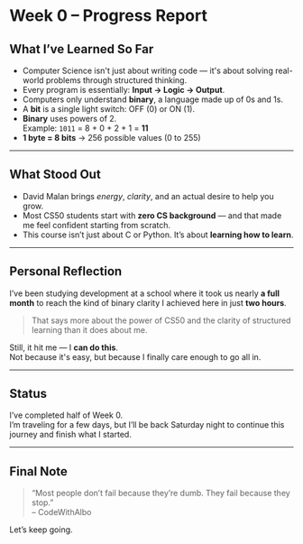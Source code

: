 # Week 0 – Progress Report

##  What I’ve Learned So Far

- Computer Science isn't just about writing code — it's about solving real-world problems through structured thinking.
- Every program is essentially: **Input → Logic → Output**.
- Computers only understand **binary**, a language made up of 0s and 1s.
- A **bit** is a single light switch: OFF (0) or ON (1).
- **Binary** uses powers of 2.  
  Example: `1011` = 8 + 0 + 2 + 1 = **11**
- **1 byte = 8 bits** → 256 possible values (0 to 255)

--- 

##  What Stood Out

- David Malan brings *energy*, *clarity*, and an actual desire to help you grow.
- Most CS50 students start with **zero CS background** — and that made me feel confident starting from scratch.
- This course isn’t just about C or Python. It’s about **learning how to learn**.

---

##  Personal Reflection

I’ve been studying development at a school where it took us nearly **a full month** to reach the kind of binary clarity I achieved here in just **two hours**.

> That says more about the power of CS50 and the clarity of structured learning than it does about me.

Still, it hit me — I **can do this**.  
Not because it's easy, but because I finally care enough to go all in.

---

##  Status

I’ve completed half of Week 0.  
I’m traveling for a few days, but I’ll be back Saturday night to continue this journey and finish what I started.

---

##  Final Note
> “Most people don’t fail because they’re dumb. They fail because they stop.”  
> – CodeWithAlbo

Let’s keep going.

